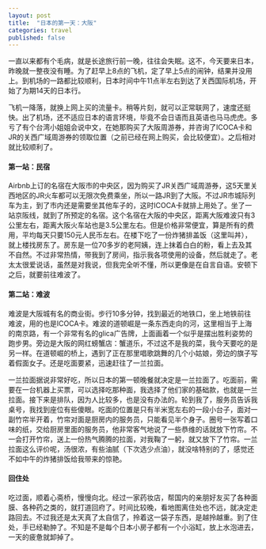 ```yaml
---
layout: post
title:  "日本的第一天：大阪"
categories: travel
published: false
---
```

一直以来都有个毛病，就是长途旅行前一晚，往往会失眠。这不，今天要来日本，昨晚就一整夜没有睡。为了赶早上8点的飞机，定了早上5点的闹钟，结果并没用上。到机场的一路都比较顺利，日本时间中午11点半左右到达了关西国际机场，开始了为期14天的日本行。

飞机一降落，就换上网上买的流量卡。稍等片刻，就可以正常联网了，速度还挺快。出了机场，还不适应日本的语言环境，毕竟不会日语而且英语也马马虎虎。多亏了有个台湾小姐姐会说中文，在她那购买了大阪周游券，并咨询了ICOCA卡和JR的关西广域周游券的领取位置（之前已经在网上购买，会比较便宜）。之后相对就比较顺利了。

#### 第一站：民宿

Airbnb上订的名宿在大阪市的中央区，因为购买了JR关西广域周游券，这5天里关西地区的JR火车都可以无限次免费乘坐，所以一路JR到了大阪。不过JR市城际列车为主，到了市内还是需要坐其他车子的，这时ICOCA卡就排上用处了。坐了一站京阪线，就到了所预定的名宿。这个名宿在大阪的中央区，距离大阪难波只有3公里左右，距离大阪火车站也是3.5公里左右。但是价格非常便宜，算是所有的费用，平均每天只要150元人民币左右。在楼下吃了一份炸猪排盖饭（这里叫丼），就上楼找房东了。房东是一位70多岁的老阿姨，连上抹着白白的粉，看上去及其不自然。不过非常热情，带我到了房间，指示我各项使用的设备，然后就走了。老太太很爱说话，虽然是对我说，但我完全听不懂，所以更像是在自言自语。安顿下之后，就要前往难波了。

#### 第二站：难波

难波是大阪城有名的商业街。步行10多分钟，找到最近的地铁口，坐上地铁前往难波，用的也是ICOCA卡。难波的道顿崛是一条东西走向的河，这里相当于上海的南京路，有一个非常有名的glica广告牌，上面画着一个似乎是摆出胜利姿势的跑步男。旁边是大阪的网红螃蟹店：蟹道乐，不过这不是我的菜，我今天要吃的是另一样。在道顿崛的桥上，遇到了正在那里唱歌跳舞的几个小姑娘，旁边的旗子写着假面女子。还是吃面要紧，迅速赶往了一兰拉面。

一兰拉面据说非常好吃，所以日本的第一顿晚餐就决定是一兰拉面了。吃面前，需要在一台机器上买票，可以选择吃那种面，我选择了他们家的基础款，也就是一兰拉面。接下来是排队，因为人比较多，也是没有办法的。轮到我了，服务员告诉我桌号，我找到座位有些傻眼。吃面的位置是只有半米宽左右的一段小台子，面对一副竹帘半开着，竹帘对面是厨房内的服务员，只能看见半个身子。圈号一张写着口味的纸，交给厨房里面的服务员，他非常客气地说了一些恭维的话就放下竹帘。不一会打开竹帘，送上一份热气腾腾的拉面，对我鞠了一躬，就又放下了竹帘。一兰拉面这么评价呢，汤很浓，有些油腻（下次选少点油），就没啥特别的了，感觉还不如中午的炸猪排饭给我带来的惊艳。

#### 回住处

吃过面，顺着心斋桥，慢慢向北。经过一家药妆店，帮国内的亲朋好友买了各种面膜、各种药之类的，就打道回府了。时间比较晚，看地图离住处也不远，就决定走路回去。不过我还是太天真了太自信了，拎着这一袋子东西，是越拎越重。到了住处，手已经勒肿了。不知是不是每个日本小房子都有一个小浴缸，放上水泡进去，一天的疲惫就卸掉了。

